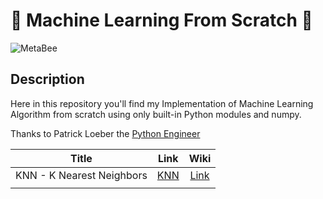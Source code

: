 # :rocket: Machine Learning From Scratch :rocket:

![MetaBee]()

## Description
Here in this repository you'll find my Implementation of Machine Learning Algorithm from scratch using only built-in Python modules and numpy.

Thanks to Patrick Loeber the [Python Engineer](Link)

|           Title           |    Link     |     Wiki     |
| :-----------------------: | :---------: | :----------: |
| KNN - K Nearest Neighbors | [KNN](Link) | [Link](link) |
|                           |             |              |

